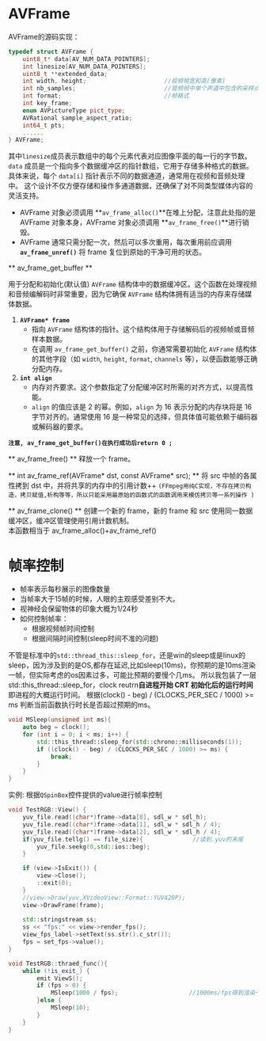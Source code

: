 # AVFrame

AVFrame的源码实现：

```cpp
typedef struct AVFrame { 
	uint8_t* data[AV_NUM_DATA_POINTERS]; 
	int linesize[AV_NUM_DATA_POINTERS]; 
	uint8_t **extended_data; 
	int width, height;                      //视频帧宽和高(像素)
	int nb_samples;                         //音频帧中单个声道中包含的采样点数
	int format;                             //帧格式
	int key_frame; 
	enum AVPictureType pict_type; 
	AVRational sample_aspect_ratio; 
	int64_t pts; 
	...... 
} AVFrame;
```
其中`linesize`成员表示数组中的每个元素代表对应图像平面的每一行的字节数。
`data` 成员是一个指向多个数据缓冲区的指针数组，它用于存储多种格式的数据。具体来说，每个 `data[i]` 指针表示不同的数据通道，通常用在视频和音频处理中。
这个设计不仅方便存储和操作多通道数据，还确保了对不同类型媒体内容的灵活支持。

-  AVFrame 对象必须调用 **` av_frame_alloc() `**在堆上分配，注意此处指的是 AVFrame 对象本身，AVFrame 对象必须调用 **` av_frame_free() `**进行销毁。
-  AVFrame 通常只需分配一次，然后可以多次重用，每次重用前应调用 **` av_frame_unref() `** 将 frame 复位到原始的干净可用的状态。

** av_frame_get_buffer **

用于分配和初始化(默认值) `AVFrame` 结构体中的数据缓冲区。这个函数在处理视频和音频编解码时非常重要，因为它确保 `AVFrame` 结构体拥有适当的内存来存储媒体数据。
1. **`AVFrame* frame`**
    - 指向 `AVFrame` 结构体的指针。这个结构体用于存储解码后的视频帧或音频样本数据。
    - 在调用 `av_frame_get_buffer()` 之前，你通常需要初始化 `AVFrame` 结构体的其他字段（如 `width`, `height`, `format`, `channels` 等），以便函数能够正确分配内存。
2. **`int align`**
    - 内存对齐要求。这个参数指定了分配缓冲区时所需的对齐方式，以提高性能。
    - `align` 的值应该是 2 的幂。例如，`align` 为 16 表示分配的内存块将是 16 字节对齐的。通常使用 16 是一种常见的选择，但具体值可能依赖于编码器或解码器的要求。

**` 注意, av_frame_get_buffer()在执行成功后return 0 ; `**

** av_frame_free() **
 释放一个 frame。

** int av_frame_ref(AVFrame\* dst, const AVFrame\* src); **
将 src 中帧的各属性拷到 dst 中，并将共享的内存中的引用计数++ `(FFmpeg用纯C实现，不存在拷贝构造，拷贝赋值,析构等等，所以只能采用最原始的函数式的函数调用来模仿拷贝等一系列操作 )`

**  av_frame_clone() **
创建一个新的 frame，新的 frame 和 src 使用同一数据缓冲区，缓冲区管理使用引用计数机制。  
本函数相当于 av_frame_alloc()+av_frame_ref()


# 帧率控制
- 帧率表示每秒展示的图像数量
- 当帧率大于15帧的时候，人眼的主观感受差别不大。
- 视神经会保留物体的印象大概为1/24秒
- 如何控制帧率：
	 - 根据视频帧时间控制
	 - 根据间隔时间控制(sleep时间不准的问题)

不管是标准中的`std::thread_this::sleep_for`，还是win的sleep或是linux的sleep，因为涉及到的是OS,都存在延迟,比如sleep(10ms)，你预期的是10ms渲染一帧，但实际考虑的os因素过多，可能比预期的要慢个几ms。
所以我包装了一层std::this_thread::sleep_for，clock reutrn**自进程开始 CRT 初始化后的运行时间**
即进程的大概运行时间。
根据(clock() - beg) / (CLOCKS_PER_SEC / 1000) >= ms 判断当前函数执行时长是否超过预期的ms。
```cpp
void MSleep(unsigned int ms){
	auto beg = clock();
	for (int i = 0; i < ms; i++) {
		std::this_thread::sleep_for(std::chrono::milliseconds(1));
		if ((clock() - beg) / (CLOCKS_PER_SEC / 1000) >= ms) {
			break;
		}
	}
}
```


实例: 根据`QSpinBox`控件提供的value进行帧率控制
```cpp
void TestRGB::View() {
    yuv_file.read((char*)frame->data[0], sdl_w * sdl_h);
    yuv_file.read((char*)frame->data[1], sdl_w * sdl_h / 4);
    yuv_file.read((char*)frame->data[2], sdl_w * sdl_h / 4);
    if(yuv_file.tellg() == file_size){              //读到.yuv的末尾
        yuv_file.seekg(0,std::ios::beg);
    }

    if (view->IsExit()) {
        view->Close();
        ::exit(0);
    }
    //view->Draw(yuv,XVideoView::Format::YUV420P);
    view->DrawFrame(frame);
  
    std::stringstream ss;
    ss << "fps:" << view->render_fps();
    view_fps_label->setText(ss.str().c_str());
    fps = set_fps->value();
}

void TestRGB::thraed_func(){
    while (!is_exit_) {
        emit ViewS();
        if (fps > 0) {
            MSleep(1000 / fps);                    //1000ms/fps得到渲染一帧所需要的ms
        }else { 
            MSleep(10);
        }
    }
}
```

